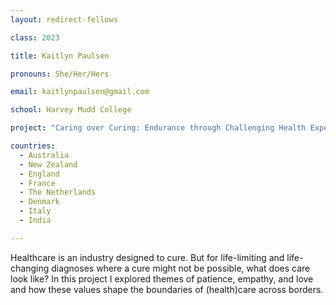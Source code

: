 ```yaml
---
layout: redirect-fellows

class: 2023

title: Kaitlyn Paulsen

pronouns: She/Her/Hers

email: kaitlynpaulsen@gmail.com

school: Harvey Mudd College

project: "Caring over Curing: Endurance through Challenging Health Experiences"

countries:
  - Australia
  - New Zealand
  - England
  - France
  - The Netherlands
  - Denmark
  - Italy
  - India

---
```


Healthcare is an industry designed to cure. But for life-limiting and life-changing diagnoses where a cure might not be possible, what does care look like? In this project I explored themes of patience, empathy, and love and how these values shape the boundaries of (health)care across borders.
